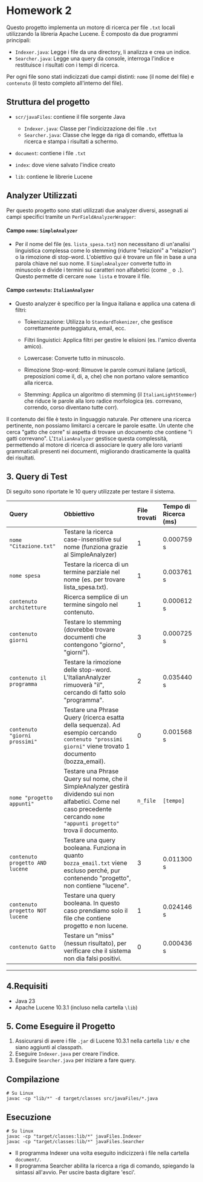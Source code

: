 # Homework 2

Questo progetto implementa un motore di ricerca per file `.txt` locali utilizzando la libreria Apache Lucene. È composto da due programmi principali:
* `Indexer.java`: Legge i file da una directory, li analizza e crea un indice.
* `Searcher.java`: Legge una query da console, interroga l'indice e restituisce i risultati con i tempi di ricerca.

Per ogni file sono stati indicizzati due campi distinti: `nome` (il nome del file) e `contenuto` (il testo completo all'interno del file).

## Struttura del progetto
* `scr/javaFiles`: contiene il file sorgente Java

    * `Indexer.java`: Classe per l'indicizzazione dei file `.txt`
    * `Searcher.java`: Classe che legge da riga di comando, effettua la ricerca e stampa i risultati a schermo. 

* `document`: contiene i file `.txt`
* `index`: dove viene salvato l'indice creato
* `lib`: contiene le librerie Lucene 
## Analyzer Utilizzati

Per questo progetto sono stati utilizzati due analyzer diversi, assegnati ai campi specifici tramite un `PerFieldAnalyzerWrapper`:

#### Campo `nome`: `SimpleAnalyzer`
* Per il nome del file (es. `lista_spesa.txt`) non necessitano di un'analisi linguistica complessa come lo stemming (ridurre "relazioni" a "relazion") o la rimozione di stop-word. L'obiettivo qui è trovare un file in base a una parola chiave nel suo nome. Il `SimpleAnalyzer` converte tutto in minuscolo e divide i termini sui caratteri non alfabetici (come `_` o `.`). Questo permette di cercare `nome lista` e trovare il file. 

#### Campo `contenuto`: `ItalianAnalyzer`
* Questo analyzer è specifico per la lingua italiana e applica una catena di filtri:

    * Tokenizzazione: Utilizza lo `StandardTokenizer`, che gestisce correttamente punteggiatura, email, ecc.

    * Filtri linguistici: Applica filtri per gestire le elisioni (es. l'amico diventa amico).

    * Lowercase: Converte tutto in minuscolo.

    * Rimozione Stop-word: Rimuove le parole comuni italiane (articoli, preposizioni come il, di, a, che) che non portano valore semantico alla ricerca.

    * Stemming: Applica un algoritmo di stemming (il `ItalianLightStemmer`) che riduce le parole alla loro radice morfologica (es. correvano, correndo, corso diventano tutte corr).

Il contenuto dei file è testo in linguaggio naturale. Per ottenere una ricerca pertinente, non possiamo limitarci a cercare le parole esatte. Un utente che cerca "gatto che corre" si aspetta di trovare un documento che contiene "i gatti correvano". L'`ItalianAnalyzer` gestisce questa complessità, permettendo al motore di ricerca di associare le query alle loro varianti grammaticali presenti nei documenti, migliorando drasticamente la qualità dei risultati.



## 3. Query di Test

Di seguito sono riportate le 10 query utilizzate per testare il sistema. 

| Query | Obbiettivo | File trovati | Tempo di Ricerca (ms) |
| :--- | :--- | :--- | :--- |
| `nome "Citazione.txt"` | Testare la ricerca case-insensitive sul nome (funziona grazie al SimpleAnalyzer) | 1 |  0.000759 s|
| `nome spesa`| Testare la ricerca di un termine parziale nel nome (es. per trovare lista_spesa.txt). | 1 | 0.003761 s |
| `contenuto architetture` | Ricerca semplice di un termine singolo nel contenuto. | 1 | 0.000612 s |
| `contenuto giorni`| Testare lo stemming (dovrebbe trovare documenti che contengono "giorno", "giorni"). | 3 | 0.000725 s |
| `contenuto il programma`| Testare la rimozione delle stop-word. L'ItalianAnalyzer rimuoverà "il", cercando di fatto solo "programma". | 2 | 0.035440 s|
| `contenuto "giorni prossimi"` | Testare una Phrase Query (ricerca esatta della sequenza). Ad esempio cercando `contenuto "prossimi giorni"` viene trovato 1 documento (bozza_email). | 0 | 0.001568 s|
| `nome "progetto appunti"` | Testare una Phrase Query sul nome, che il SimpleAnalyzer gestirà dividendo sui non alfabetici. Come nel caso precedente cercando `nome "appunti progetto"` trova il documento. | `n_file`  | `[tempo]` |
| `contenuto progetto AND lucene` | Testare una query booleana. Funziona in quanto  `bozza_email.txt` viene escluso perché, pur contenendo "progetto", non contiene "lucene". | 3 | 0.011300 s |
| `contenuto progetto NOT lucene` | Testare una query booleana. In questo caso prendiamo solo il file che contiene progetto e non lucene.  | 1 | 0.024146 s |
| `contenuto Gatto` | Testare un "miss" (nessun risultato), per verificare che il sistema non dia falsi positivi. | 0 | 0.000436 s |


---
## 4.Requisiti
* Java 23
* Apache Lucene 10.3.1 (incluso nella cartella `\lib`)


## 5. Come Eseguire il Progetto

1.  Assicurarsi di avere i file `.jar` di Lucene 10.3.1 nella cartella `lib/` e che siano aggiunti al classpath.
3.  Eseguire `Indexer.java` per creare l'indice.
4.  Eseguire `Searcher.java` per iniziare a fare query.

## Compilazione
```
# Su Linux
javac -cp "lib/*" -d target/classes src/javaFiles/*.java
``` 
## Esecuzione
```
# Su linux
javac -cp "target/classes:lib/*" javaFiles.Indexer
javac -cp "target/classes:lib/*" javaFiles.Searcher
``` 
* Il programma Indexer una volta eseguito indicizzerà i file nella cartella `document/`. 
* Il programma Searcher abilita la ricerca a riga di comando, spiegando la sintassi all'avvio. Per uscire basta digitare 'esci'. 

